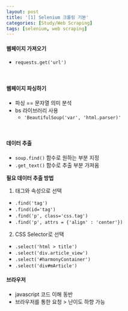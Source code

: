 ```yaml
---
layout: post
title: '[1] Selenium 크롤링 기본'
categories: [Study/Web Scraping]
tags: [selenium, web scraping]
---
```


#### 웹페이지 가져오기

- `requests.get('url')`

<br>

#### 웹페이지 파싱하기

- 파싱 == 문자열 의미 분석
- bs 라이브러리 사용
  - `'BeautifulSoup('var', 'html.parser)'`

<br>

#### 데이터 추출

- `soup.find()` 함수로 원하는 부분 지정
- `.get_text()` 함수로 추출 부분 가져옴



**필요 데이터 추출 방법**

1. 태그와 속성으로 선택

- `.find('tag')`
- `.find(id='tag')`
- `.find('p', class='css.tag')`
- `.find('p', attrs = {'align' : 'center'})`

2. CSS Selector로 선택

+ `.select('html > title')`
+ `.select('div.article_view')`
+ `.select('#harmonyContainer')`
+ `.select('div#mArticle')`



#### 브라우저

+ javascript 코드 이해 동반
+ 브라우저를 통한 요청 > 난이도 하향 가능



